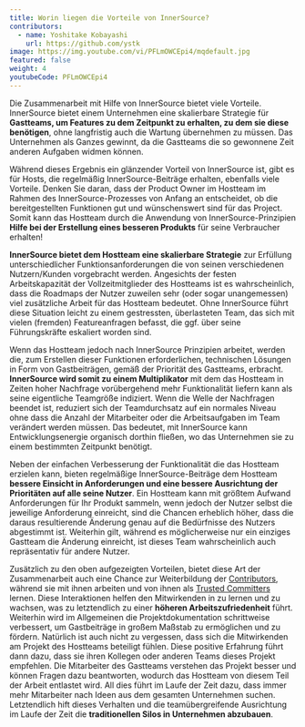 ```yaml
---
title: Worin liegen die Vorteile von InnerSource?
contributors:
  - name: Yoshitake Kobayashi
    url: https://github.com/ystk
image: https://img.youtube.com/vi/PFLmOWCEpi4/mqdefault.jpg
featured: false
weight: 4
youtubeCode: PFLmOWCEpi4
---
```

<div class="paragraph">
<p>Die Zusammenarbeit mit Hilfe von InnerSource bietet viele Vorteile.
InnerSource bietet einem Unternehmen eine skalierbare Strategie für <strong>Gastteams, um Features zu dem Zeitpunkt zu erhalten, zu dem sie diese benötigen</strong>, ohne langfristig auch die Wartung übernehmen zu müssen.
Das Unternehmen als Ganzes gewinnt, da die Gastteams die so gewonnene Zeit anderen Aufgaben widmen können.</p>
</div>
<div class="paragraph">
<p>Während dieses Ergebnis ein glänzender Vorteil von InnerSource ist, gibt es für Hosts, die regelmäßig InnerSource-Beiträge erhalten, ebenfalls viele Vorteile.
Denken Sie daran, dass der Product Owner im Hostteam im Rahmen des InnerSource-Prozesses von Anfang an entscheidet, ob die bereitgestellten Funktionen gut und wünschenswert sind für das Project.
Somit kann das Hostteam durch die Anwendung von InnerSource-Prinzipien  <strong>Hilfe bei der Erstellung eines besseren Produkts</strong> für seine Verbraucher erhalten!</p>
</div>
<div class="paragraph">
<p><strong>InnerSource bietet dem Hostteam eine skalierbare Strategie</strong> zur Erfüllung unterschiedlicher Funktionsanforderungen die von seinen verschiedenen Nutzern/Kunden vorgebracht werden.
Angesichts der festen Arbeitskapazität der Vollzeitmitglieder des Hostteams ist es wahrscheinlich, dass die Roadmaps der Nutzer zuweilen sehr (oder sogar unangemessen) viel zusätzliche Arbeit für das Hostteam bedeutet.
Ohne InnerSource führt diese Situation leicht zu einem gestressten, überlasteten Team, das sich mit vielen (fremden) Featureanfragen befasst, die ggf. über seine Führungskräfte eskaliert worden sind.</p>
</div>
<div class="paragraph">
<p>Wenn das Hostteam jedoch nach InnerSource Prinzipien arbeitet, werden die, zum Erstellen dieser Funktionen erforderlichen, technischen Lösungen in Form von Gastbeiträgen, gemäß der Priorität des Gastteams, erbracht.
<strong>InnerSource wird somit zu einem Multiplikator</strong> mit dem das Hostteam in Zeiten hoher Nachfrage vorübergehend mehr Funktionalität liefern kann als seine eigentliche Teamgröße indiziert.
Wenn die Welle der Nachfragen beendet ist, reduziert sich der Teamdurchsatz auf ein normales Niveau ohne dass die Anzahl der Mitarbeiter oder die Arbeitsaufgaben im Team verändert werden müssen.
Das bedeutet, mit InnerSource kann Entwicklungsenergie organisch dorthin fließen, wo das Unternehmen sie zu einem bestimmten Zeitpunkt benötigt.</p>
</div>
<div class="paragraph">
<p>Neben der einfachen Verbesserung der Funktionalität die das Hostteam erzielen kann, bieten regelmäßige InnerSource-Beiträge dem Hostteam <strong>bessere Einsicht in Anforderungen und eine bessere Ausrichtung der Prioritäten auf alle seine Nutzer</strong>.
Ein Hostteam kann mit größtem Aufwand Anforderungen für Ihr Produkt sammeln, wenn jedoch der Nutzer selbst die jeweilige Anforderung einreicht, sind die Chancen erheblich höher, dass die daraus resultierende Änderung genau auf die Bedürfnisse des Nutzers abgestimmt ist.
Weiterhin gilt, während es möglicherweise nur ein einziges Gastteam die Änderung einreicht, ist dieses Team wahrscheinlich auch repräsentativ für andere Nutzer.</p>
</div>
<div class="paragraph">
<p>Zusätzlich zu den oben aufgezeigten Vorteilen, bietet diese Art der Zusammenarbeit auch eine Chance zur Weiterbildung der <a href="https://innersourcecommons.net/learn/learning-path/contributor/01">Contributors</a>, während sie mit ihnen arbeiten und von ihnen als <a href="https://innersourcecommons.net/learn/learning-path/trusted-committer/01">Trusted Committers</a> lernen.
Diese Interaktionen helfen den Mitwirkenden in zu lernen und zu wachsen, was zu letztendlich zu einer <strong>höheren Arbeitszufriedenheit</strong> führt.
Weiterhin wird im Allgemeinen die Projektdokumentation schrittweise verbessert, um Gastbeiträge in großem Maßstab zu ermöglichen und zu fördern.
Natürlich ist auch nicht zu vergessen, dass sich die Mitwirkenden am Projekt des Hostteams beteiligt fühlen.
Diese positive Erfahrung führt dann dazu, dass sie ihren Kollegen oder anderen Teams dieses Projekt empfehlen.
Die Mitarbeiter des Gastteams verstehen das Projekt besser und können Fragen dazu beantworten, wodurch das Hostteam von diesem Teil der Arbeit entlastet wird.
All dies führt im Laufe der Zeit dazu, dass immer mehr Mitarbeiter nach Ideen aus dem gesamten Unternehmen suchen.
Letztendlich hift dieses Verhalten und die teamübergreifende Ausrichtung im Laufe der Zeit die <strong>traditionellen Silos in Unternehmen abzubauen</strong>.</p>
</div>
<!--- This file autogenerated from https://github.com/InnerSourceCommons/InnerSourceLearningPath/blob/master/scripts -->